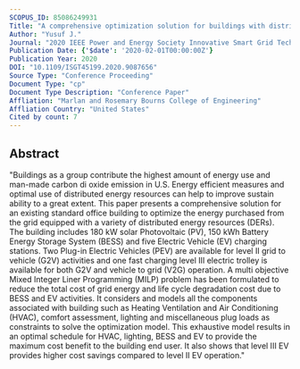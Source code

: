 ```yaml
---
SCOPUS_ID: 85086249931
Title: "A comprehensive optimization solution for buildings with distributed energy resources and V2G operation in smart grid applications"
Author: "Yusuf J."
Journal: "2020 IEEE Power and Energy Society Innovative Smart Grid Technologies Conference, ISGT 2020"
Publication Date: {'$date': '2020-02-01T00:00:00Z'}
Publication Year: 2020
DOI: "10.1109/ISGT45199.2020.9087656"
Source Type: "Conference Proceeding"
Document Type: "cp"
Document Type Description: "Conference Paper"
Affliation: "Marlan and Rosemary Bourns College of Engineering"
Affliation Country: "United States"
Cited by count: 7
---
```


## Abstract
"Buildings as a group contribute the highest amount of energy use and man-made carbon di oxide emission in U.S. Energy efficient measures and optimal use of distributed energy resources can help to improve sustain ability to a great extent. This paper presents a comprehensive solution for an existing standard office building to optimize the energy purchased from the grid equipped with a variety of distributed energy resources (DERs). The building includes 180 kW solar Photovoltaic (PV), 150 kWh Battery Energy Storage System (BESS) and five Electric Vehicle (EV) charging stations. Two Plug-in Electric Vehicles (PEV) are available for level II grid to vehicle (G2V) activities and one fast charging level III electric trolley is available for both G2V and vehicle to grid (V2G) operation. A multi objective Mixed Integer Liner Programming (MILP) problem has been formulated to reduce the total cost of grid energy and life cycle degradation cost due to BESS and EV activities. It considers and models all the components associated with building such as Heating Ventilation and Air Conditioning (HVAC), comfort assessment, lighting and miscellaneous plug loads as constraints to solve the optimization model. This exhaustive model results in an optimal schedule for HVAC, lighting, BESS and EV to provide the maximum cost benefit to the building end user. It also shows that level III EV provides higher cost savings compared to level II EV operation."
